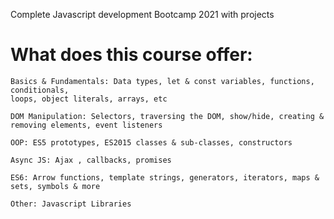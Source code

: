 
Complete Javascript development Bootcamp 2021 with projects

# What does this course offer:

    Basics & Fundamentals: Data types, let & const variables, functions, conditionals, 
    loops, object literals, arrays, etc

    DOM Manipulation: Selectors, traversing the DOM, show/hide, creating & removing elements, event listeners

    OOP: ES5 prototypes, ES2015 classes & sub-classes, constructors

    Async JS: Ajax , callbacks, promises

    ES6: Arrow functions, template strings, generators, iterators, maps & sets, symbols & more

    Other: Javascript Libraries
